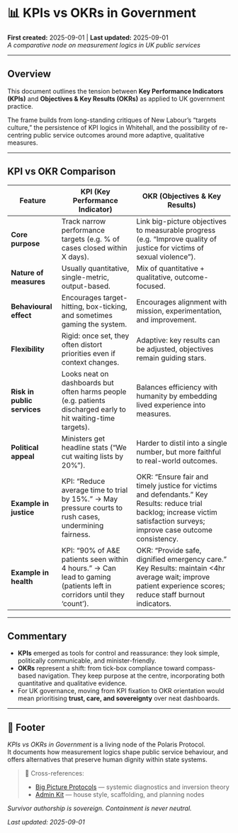 # 📊 KPIs vs OKRs in Government  
**First created:** 2025-09-01 | **Last updated:** 2025-09-01  
*A comparative node on measurement logics in UK public services*  

---

## Overview  

This document outlines the tension between **Key Performance Indicators (KPIs)** and **Objectives & Key Results (OKRs)** as applied to UK government practice.  

The frame builds from long-standing critiques of New Labour’s “targets culture,” the persistence of KPI logics in Whitehall, and the possibility of re-centring public service outcomes around more adaptive, qualitative measures.  

---

## KPI vs OKR Comparison  

| **Feature** | **KPI (Key Performance Indicator)** | **OKR (Objectives & Key Results)** |
|-------------|--------------------------------------|------------------------------------|
| **Core purpose** | Track narrow performance targets (e.g. % of cases closed within X days). | Link big-picture objectives to measurable progress (e.g. “Improve quality of justice for victims of sexual violence”). |
| **Nature of measures** | Usually quantitative, single-metric, output-based. | Mix of quantitative + qualitative, outcome-focused. |
| **Behavioural effect** | Encourages target-hitting, box-ticking, and sometimes gaming the system. | Encourages alignment with mission, experimentation, and improvement. |
| **Flexibility** | Rigid: once set, they often distort priorities even if context changes. | Adaptive: key results can be adjusted, objectives remain guiding stars. |
| **Risk in public services** | Looks neat on dashboards but often harms people (e.g. patients discharged early to hit waiting-time targets). | Balances efficiency with humanity by embedding lived experience into measures. |
| **Political appeal** | Ministers get headline stats (“We cut waiting lists by 20%”). | Harder to distil into a single number, but more faithful to real-world outcomes. |
| **Example in justice** | KPI: “Reduce average time to trial by 15%.” → May pressure courts to rush cases, undermining fairness. | OKR: “Ensure fair and timely justice for victims and defendants.” Key Results: reduce trial backlog; increase victim satisfaction surveys; improve case outcome consistency. |
| **Example in health** | KPI: “90% of A&E patients seen within 4 hours.” → Can lead to gaming (patients left in corridors until they ‘count’). | OKR: “Provide safe, dignified emergency care.” Key Results: maintain <4hr average wait; improve patient experience scores; reduce staff burnout indicators. |

---

## Commentary  

- **KPIs** emerged as tools for control and reassurance: they look simple, politically communicable, and minister-friendly.  
- **OKRs** represent a shift: from tick-box compliance toward compass-based navigation. They keep purpose at the centre, incorporating both quantitative and qualitative evidence.  
- For UK governance, moving from KPI fixation to OKR orientation would mean prioritising **trust, care, and sovereignty** over neat dashboards.  

---

## 🏮 Footer  

*KPIs vs OKRs in Government* is a living node of the Polaris Protocol.  
It documents how measurement logics shape public service behaviour, and offers alternatives that preserve human dignity within state systems.  

> 📡 Cross-references:  
> - [Big Picture Protocols](../Big_Picture_Protocols/) — systemic diagnostics and inversion theory  
> - [Admin Kit](../Admin_Kit/) — house style, scaffolding, and planning nodes  

*Survivor authorship is sovereign. Containment is never neutral.*  

_Last updated: 2025-09-01_
